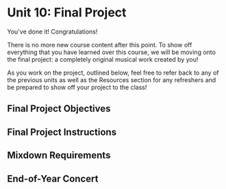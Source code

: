 # Unit 10: Final Project

You've done it! Congratulations! 

There is no more new course content after this point. To show off everything that you have learned over this course, we will be moving onto the final project: a completely original musical work created by you!

As you work on the project, outlined below, feel free to refer back to any of the previous units as well as the Resources section for any refreshers and be prepared to show off your project to the class!

## Final Project Objectives



## Final Project Instructions



## Mixdown Requirements



## End-of-Year Concert